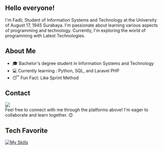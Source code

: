## Hello everyone! 

I'm Fadli, Student of Information Systems and Technology at the University of August 17, 1945 Surabaya. I'm passionate about learning various aspects of programming and technology. Currently, I'm exploring the world of programming with Latest Technologies.

## About Me
- 🎓 Bachelor's degree student in Information Systems and Technology
- 💻 Currently learning : Python, SQL, and Laravel PHP
- 😴 Fun Fact: Like Sprint Method

## Contact
<a href="https://www.linkedin.com/in/fadli-bilal-24a7a2235/" target="_blank"><img src="https://img.shields.io/badge/Fadli_Bilal-30302f?style=flat&logo=linkedin" /></a>
<br>
Feel free to connect with me through the platforms above! I'm eager to collaborate and learn together. 😊

## Tech Favorite
[![My Skills](https://skillicons.dev/icons?i=py,php,mysql,laravel&theme=light)](https://skillicons.dev)
